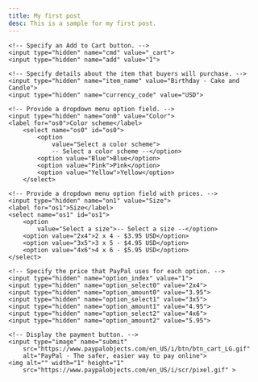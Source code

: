 ```yaml
---
title: My first post
desc: This is a sample for my first post.
---
```


<form target="paypal" action="https://www.paypal.com/cgi-bin/webscr" method="post">
    <!-- Identify your business so that you can collect the payments. -->
    <input type="hidden" name="business" value="kin@kinskards.com">

    <!-- Specify an Add to Cart button. -->
    <input type="hidden" name="cmd" value="_cart">
    <input type="hidden" name="add" value="1">

    <!-- Specify details about the item that buyers will purchase. -->
    <input type="hidden" name="item_name" value="Birthday - Cake and Candle">
    <input type="hidden" name="currency_code" value="USD">

    <!-- Provide a dropdown menu option field. -->
    <input type="hidden" name="on0" value="Color">
    <label for="os0">Color scheme</label>
        <select name="os0" id="os0">
            <option
                value="Select a color scheme">
                -- Select a color scheme --</option>
            <option value="Blue">Blue</option>
            <option value="Pink">Pink</option>
            <option value="Yellow">Yellow</option>
        </select>

    <!-- Provide a dropdown menu option field with prices. -->
    <input type="hidden" name="on1" value="Size">
    <label for="os1">Size</label>
    <select name="os1" id="os1">
        <option
            value="Select a size">-- Select a size --</option>
        <option value="2x4">2 x 4 - $3.95 USD</option>
        <option value="3x5">3 x 5 - $4.95 USD</option>
        <option value="4x6">4 x 6 - $5.95 USD</option>
    </select>

    <!-- Specify the price that PayPal uses for each option. -->
    <input type="hidden" name="option_index" value="1">
    <input type="hidden" name="option_select0" value="2x4">
    <input type="hidden" name="option_amount0" value="3.95">
    <input type="hidden" name="option_select1" value="3x5">
    <input type="hidden" name="option_amount1" value="4.95">
    <input type="hidden" name="option_select2" value="4x6">
    <input type="hidden" name="option_amount2" value="5.95">

    <!-- Display the payment button. -->
    <input type="image" name="submit"
        src="https://www.paypalobjects.com/en_US/i/btn/btn_cart_LG.gif"
        alt="PayPal - The safer, easier way to pay online">
    <img alt="" width="1" height="1"
        src="https://www.paypalobjects.com/en_US/i/scr/pixel.gif" >
</form>
